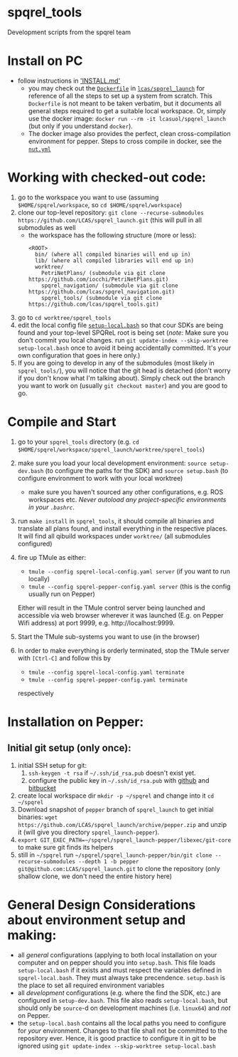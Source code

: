 # spqrel_tools
Development scripts from the spqrel team

# Install on PC

* follow instructions in ['INSTALL.md'](./INSTALL.md)
    * you may check out the [`Dockerfile`](https://github.com/LCAS/spqrel_launch/blob/master/Dockerfile) in [`lcas/spqrel_launch`](https://github.com/LCAS/spqrel_launch) for reference of all the steps to set up a system from scratch. This `Dockerfile` is not meant to be taken verbatim, but it documents all general steps required to get a suitable local workspace. Or, simply use the docker image: `docker run --rm -it lcasuol/spqrel_launch` (but only if you understand `docker`).
    * The docker image also provides the perfect, clean cross-compilation environment for pepper. Steps to cross compile in docker, see the [`nut.yml`](https://github.com/LCAS/spqrel_launch/blob/master/nut.yml)

# Working with checked-out code:

1. go to the workspace you want to use (assuming `$HOME/spqrel/workspace`, so `cd $HOME/spqrel/workspace`)
1. clone our top-level repository: `git clone --recurse-submodules https://github.com/LCAS/spqrel_launch.git` (this will pull in all submodules as well
    * the workspace has the following structure (more or less):
        ```
        <ROOT>
          bin/ (where all compiled binaries will end up in)
          lib/ (where all compiled libraries will end up in)
          worktree/
            PetriNetPlans/ (submodule via git clone https://github.com/iocchi/PetriNetPlans.git)
            spqrel_navigation/ (submodule via git clone https://github.com/lcas/spqrel_navigation.git)
            spqrel_tools/ (submodule via git clone https://github.com/lcas/spqrel_tools.git)
        ```
1. go to `cd worktree/spqrel_tools`
1. edit the local config file [`setup-local.bash`](./setup-local.bash) so that cour SDKs are being found and your top-level SPQReL root is being set (_note_: Make sure you don't commit you local changes. run `git update-index --skip-worktree setup-local.bash` once to avoid it being accidentally committed. It's your own configuration that goes in here only.)
1. If you are going to develop in any of the submodules (most likely in `spqrel_tools/`), you will notice that the git head is detached (don't worry if you don't know what I'm talking about). Simply check out the branch you want to work on (usually `git checkout master`) and you are good to go.

# Compile and Start

1. go to your `spqrel_tools` directory (e.g. `cd $HOME/spqrel/workspace/spqrel_launch/worktree/spqrel_tools`)
1. make sure you load your local development environment: `source setup-dev.bash` (to configure the paths for the SDK) and `source setup.bash` (to configure environment to work with your local worktree) 
    * make sure you haven't sourced any other configurations, e.g. ROS workspaces etc. _Never autoload any project-specific environments in your `.bashrc`_.
1. run `make install` in `spqrel_tools`, it should compile all binaries and translate all plans found, and install everything in the respective places. It will find all qibuild workspaces under `worktree/` (all submodules configured)
1. fire up TMule as either:
    * `tmule --config spqrel-local-config.yaml server` (if you want to run locally)
    * `tmule --config spqrel-pepper-config.yaml server` (this is the config usually run on Pepper)

    Either will result in the TMule control server being launched and accessible via web browser wherever it was launched (E.g. on Pepper Wifi address) at port 9999, e.g. http://localhost:9999.
1. Start the TMule sub-systems you want to use (in the browser)
1. In order to make everything is orderly terminated, stop the TMule server with `[Ctrl-C]` and follow this by 
    * `tmule --config spqrel-local-config.yaml terminate` 
    * `tmule --config spqrel-pepper-config.yaml terminate` 

    respectively


# Installation on Pepper:

## Initial git setup (only once):

1. initial SSH setup for git: 
    1. `ssh-keygen -t rsa` if `~/.ssh/id_rsa.pub` doesn't exist yet.
	  1. configure the public key in `~/.ssh/id_rsa.pub` with [github](https://github.com/settings/keys) and [bitbucket](https://bitbucket.org/account/ssh-keys/)
1. create local workspace dir `mkdir -p ~/spqrel` and change into it `cd ~/spqrel`
1. Download snapshot of `pepper` branch of `spqrel_launch` to get initial binaries: `wget https://github.com/LCAS/spqrel_launch/archive/pepper.zip` and unzip it (will give you directory `spqrel_launch-pepper`).
1. `export GIT_EXEC_PATH=~/spqrel/spqrel_launch-pepper/libexec/git-core` to make sure git finds its helpers
1. still in `~/spqrel` run `~/spqrel/spqrel_launch-pepper/bin/git clone --recurse-submodules --depth 1 -b pepper git@github.com:LCAS/spqrel_launch.git` to clone the repository (only shallow clone, we don't need the entire history here)


# General Design Considerations about environment setup and making:

* all *general* configurations (applying to both local installation on your computer and on pepper should you into `setup.bash`. This file loads `setup-local.bash` if it exists and must respect the variables defined in `spqrel-local.bash`. They must always take precendence. `setup.bash` is the place to set all required environment variables
* all *development* configurations (e.g. where the find the SDK, etc.) are configured in `setup-dev.bash`. This file also reads `setup-local.bash`, but should only be `source`-d on development machines (i.e. `linux64`) and _not_ on Pepper.
* the `setup-local.bash` contains all the local paths you need to configure for _your_ environment. Changes to that file shall not be committed to the repository ever. Hence, it is good practice to configure it in git to be ignored using `git update-index --skip-worktree setup-local.bash`

